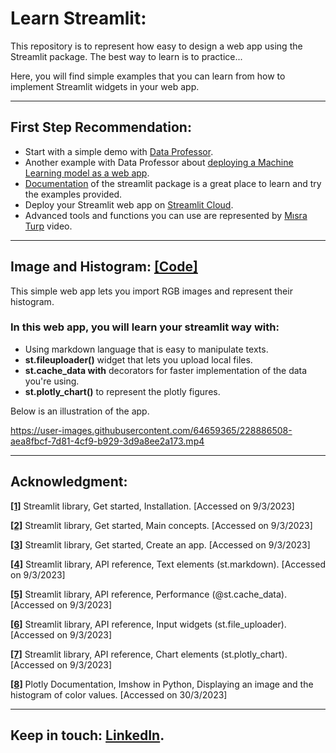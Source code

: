 # Learn Streamlit:
This repository is to represent how easy to design a web app using the Streamlit package. The best way to learn is to practice...

Here, you will find simple examples that you can learn from how to implement Streamlit widgets in your web app.

___

## First Step Recommendation:
- Start with a simple demo with [Data Professor](https://youtu.be/ZZ4B0QUHuNc?list=PLtqF5YXg7GLmCvTswG32NqQypOuYkPRUE).
- Another example with Data Professor about [deploying a Machine Learning model as a web app](https://youtu.be/8M20LyCZDOY?list=PLtqF5YXg7GLmCvTswG32NqQypOuYkPRUE).
- [Documentation](https://docs.streamlit.io/library/api-reference) of the streamlit package is a great place to learn and try the examples provided.
- Deploy your Streamlit web app on [Streamlit Cloud](https://youtu.be/kXvmqg8hc70).
- Advanced tools and functions you can use are represented by [Mısra Turp](https://youtu.be/_Um12_OlGgw) video.

___

## Image and Histogram: [**[Code]**](https://github.com/OmarAlkousa/Learn-Streamlit/blob/main/Image_and_Histogram/app.py)
This simple web app lets you import RGB images and represent their histogram.

### In this web app, you will learn your streamlit way with:
- Using markdown language that is easy to manipulate texts.
- **st.fileuploader()** widget that lets you upload local files.
- **st.cache_data with** decorators for faster implementation of the data you're using.
- **st.plotly_chart()** to represent the plotly figures.

Below is an illustration of the app.

https://user-images.githubusercontent.com/64659365/228886508-aea8fbcf-7d81-4cf9-b929-3d9a8ee2a173.mp4

___

## Acknowledgment:
[**[1]**](https://docs.streamlit.io/library/get-started/installation) Streamlit library, Get started, Installation. [Accessed on 9/3/2023]

[**[2]**](https://docs.streamlit.io/library/get-started/main-concepts) Streamlit library, Get started, Main concepts. [Accessed on 9/3/2023]

[**[3]**](https://docs.streamlit.io/library/get-started/create-an-app) Streamlit library, Get started, Create an app. [Accessed on 9/3/2023]

[**[4]**](https://docs.streamlit.io/library/api-reference/text/st.markdown) Streamlit library, API reference, Text elements (st.markdown). [Accessed on 9/3/2023]

[**[5]**](https://docs.streamlit.io/library/api-reference/performance/st.cache_data) Streamlit library, API reference, Performance (@st.cache_data). [Accessed on 9/3/2023]

[**[6]**](https://docs.streamlit.io/library/api-reference/widgets/st.file_uploader) Streamlit library, API reference, Input widgets (st.file_uploader). [Accessed on 9/3/2023]

[**[7]**](https://docs.streamlit.io/library/api-reference/charts/st.plotly_chart) Streamlit library, API reference, Chart elements (st.plotly_chart). [Accessed on 9/3/2023]

[**[8]**](https://plotly.com/python/imshow/) Plotly Documentation, Imshow in Python, Displaying an image and the histogram of color values. [Accessed on 30/3/2023]

___

## Keep in touch: [LinkedIn](https://www.linkedin.com/in/omar-alkousa).
